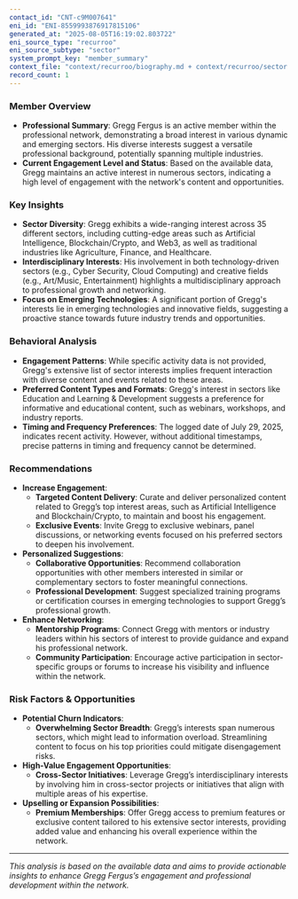 ```yaml
---
contact_id: "CNT-c9M007641"
eni_id: "ENI-8559993876917815106"
generated_at: "2025-08-05T16:19:02.803722"
eni_source_type: "recurroo"
eni_source_subtype: "sector"
system_prompt_key: "member_summary"
context_file: "context/recurroo/biography.md + context/recurroo/sector.md"
record_count: 1
---
```

### Member Overview
- **Professional Summary**: Gregg Fergus is an active member within the professional network, demonstrating a broad interest in various dynamic and emerging sectors. His diverse interests suggest a versatile professional background, potentially spanning multiple industries.
- **Current Engagement Level and Status**: Based on the available data, Gregg maintains an active interest in numerous sectors, indicating a high level of engagement with the network's content and opportunities.

### Key Insights
- **Sector Diversity**: Gregg exhibits a wide-ranging interest across 35 different sectors, including cutting-edge areas such as Artificial Intelligence, Blockchain/Crypto, and Web3, as well as traditional industries like Agriculture, Finance, and Healthcare.
- **Interdisciplinary Interests**: His involvement in both technology-driven sectors (e.g., Cyber Security, Cloud Computing) and creative fields (e.g., Art/Music, Entertainment) highlights a multidisciplinary approach to professional growth and networking.
- **Focus on Emerging Technologies**: A significant portion of Gregg's interests lie in emerging technologies and innovative fields, suggesting a proactive stance towards future industry trends and opportunities.

### Behavioral Analysis
- **Engagement Patterns**: While specific activity data is not provided, Gregg's extensive list of sector interests implies frequent interaction with diverse content and events related to these areas.
- **Preferred Content Types and Formats**: Gregg's interest in sectors like Education and Learning & Development suggests a preference for informative and educational content, such as webinars, workshops, and industry reports.
- **Timing and Frequency Preferences**: The logged date of July 29, 2025, indicates recent activity. However, without additional timestamps, precise patterns in timing and frequency cannot be determined.

### Recommendations
- **Increase Engagement**:
  - **Targeted Content Delivery**: Curate and deliver personalized content related to Gregg’s top interest areas, such as Artificial Intelligence and Blockchain/Crypto, to maintain and boost his engagement.
  - **Exclusive Events**: Invite Gregg to exclusive webinars, panel discussions, or networking events focused on his preferred sectors to deepen his involvement.
- **Personalized Suggestions**:
  - **Collaborative Opportunities**: Recommend collaboration opportunities with other members interested in similar or complementary sectors to foster meaningful connections.
  - **Professional Development**: Suggest specialized training programs or certification courses in emerging technologies to support Gregg’s professional growth.
- **Enhance Networking**:
  - **Mentorship Programs**: Connect Gregg with mentors or industry leaders within his sectors of interest to provide guidance and expand his professional network.
  - **Community Participation**: Encourage active participation in sector-specific groups or forums to increase his visibility and influence within the network.

### Risk Factors & Opportunities
- **Potential Churn Indicators**:
  - **Overwhelming Sector Breadth**: Gregg’s interests span numerous sectors, which might lead to information overload. Streamlining content to focus on his top priorities could mitigate disengagement risks.
- **High-Value Engagement Opportunities**:
  - **Cross-Sector Initiatives**: Leverage Gregg’s interdisciplinary interests by involving him in cross-sector projects or initiatives that align with multiple areas of his expertise.
- **Upselling or Expansion Possibilities**:
  - **Premium Memberships**: Offer Gregg access to premium features or exclusive content tailored to his extensive sector interests, providing added value and enhancing his overall experience within the network.

---

*This analysis is based on the available data and aims to provide actionable insights to enhance Gregg Fergus’s engagement and professional development within the network.*